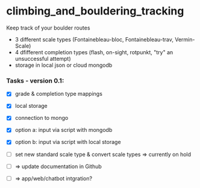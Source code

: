 # climbing_and_bouldering_tracking
Keep track of your boulder routes
- 3 different scale types (Fontainebleau-bloc, Fontainebleau-trav, Vermin-Scale)
- 4 dfifferent completion types (flash, on-sight, rotpunkt, "try" an unsuccessful attempt)
- storage in local json or cloud mongodb 

### Tasks - version 0.1:
- [x] grade & completion type mappings
- [x] local storage
- [x] connection to mongo
- [x] option a: input via script with mongodb 
- [x] option b: input via script with local storage
- [ ] set new standard scale type & convert scale types => currently on hold
- [ ] => update documentation in Github
- [ ] => app/web/chatbot intgration?


